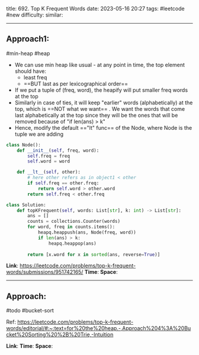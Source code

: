 title: 692. Top K Frequent Words
date: 2023-05-16 20:27
tags: #leetcode #new
difficulty:
similar: 

---
## Approach1:
#min-heap #heap 

- We can use min heap like usual - at any point in time, the top element should have:
	- least freq
	- ==BUT last as per lexicographical order==
- If we put a tuple of (freq, word), the heapify will put smaller freq words at the top
- Similarly in case of ties, it will keep "earlier" words (alphabetically) at the top, which is ==NOT what we want== . We want the words that come last alphabetically at the top since they will be the ones that will be removed because of "if len(ans) > k"
- Hence, modify the default =="lt" func== of the Node, where Node is the tuple we are adding

```python
class Node():
    def __init__(self, freq, word):
        self.freq = freq
        self.word = word

    def __lt__(self, other):
        # here other refers as in object1 < other
        if self.freq == other.freq:
            return self.word > other.word
        return self.freq < other.freq

class Solution:
    def topKFrequent(self, words: List[str], k: int) -> List[str]:
        ans = []
        counts = collections.Counter(words)
        for word, freq in counts.items():
            heapq.heappush(ans, Node(freq, word))
            if len(ans) > k:
                heapq.heappop(ans)
        
        return [x.word for x in sorted(ans, reverse=True)]
```

**Link**: https://leetcode.com/problems/top-k-frequent-words/submissions/951742165/
**Time**: 
**Space**:

---
## Approach:
#todo  #bucket-sort

Ref: https://leetcode.com/problems/top-k-frequent-words/editorial/#:~:text=for%20the%20heap.-,Approach%204%3A%20Bucket%20Sorting%20%2B%20Trie,-Intuition

**Link**: 
**Time**:
**Space**: